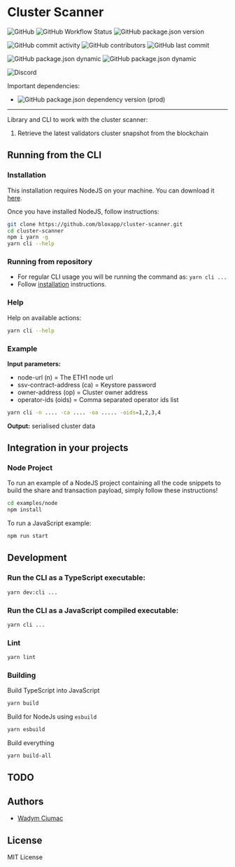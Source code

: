 # Cluster Scanner

![GitHub](https://img.shields.io/github/license/bloxapp/cluster-scanner)
![GitHub Workflow Status](https://img.shields.io/github/workflow/status/bloxapp/cluster-scanner/Lint%20and%20test)
![GitHub package.json version](https://img.shields.io/github/package-json/v/bloxapp/cluster-scanner)

![GitHub commit activity](https://img.shields.io/github/commit-activity/y/bloxapp/cluster-scanner)
![GitHub contributors](https://img.shields.io/github/contributors/bloxapp/cluster-scanner)
![GitHub last commit](https://img.shields.io/github/last-commit/bloxapp/cluster-scanner)

![GitHub package.json dynamic](https://img.shields.io/github/package-json/keywords/bloxapp/cluster-scanner)
![GitHub package.json dynamic](https://img.shields.io/github/package-json/author/bloxapp/cluster-scanner)

![Discord](https://img.shields.io/discord/723834989506068561?style=for-the-badge&label=Ask%20for%20support&logo=discord&logoColor=white)

Important dependencies:

* ![GitHub package.json dependency version (prod)](https://img.shields.io/github/package-json/dependency-version/bloxapp/cluster-scanner/web3?style=social)

---

Library and CLI to work with the cluster scanner:
1. Retrieve the latest validators cluster snapshot from the blockchain

## Running from the CLI

### Installation

This installation requires NodeJS on your machine.
You can download it [here](https://nodejs.org/en/download/).

Once you have installed NodeJS, follow instructions:

```bash
git clone https://github.com/bloxapp/cluster-scanner.git
cd cluster-scanner
npm i yarn -g
yarn cli --help
```

### Running from repository

- For regular CLI usage you will be running the command as: `yarn cli ...`
- Follow [installation](#Installation) instructions.


### Help

Help on available actions:

```bash
yarn cli --help
```

### Example

**Input parameters:**

- node-url (n) = The ETH1 node url
- ssv-contract-address (ca) = Keystore password
- owner-address (op) = Cluster owner address
- operator-ids (oids) = Comma separated operator ids list

```bash
yarn cli -n .... -ca .... -oa ..... -oids=1,2,3,4
```

**Output:**  serialised cluster data

## Integration in your projects

### Node Project

To run an example of a NodeJS project containing all the code snippets to build the share and transaction payload, simply follow these instructions!

```bash
cd examples/node
npm install
```

To run a JavaScript example:

```bash
npm run start
```

## Development

### Run the CLI as a TypeScript executable:

```bash
yarn dev:cli ...
```

### Run the CLI as a JavaScript compiled executable:

```bash
yarn cli ...
```

### Lint

```bash
yarn lint
```

### Building

Build TypeScript into JavaScript

```bash
yarn build
```

Build for NodeJs using `esbuild`

```bash
yarn esbuild
```

Build everything

```bash
yarn build-all
```

## TODO


## Authors

* [Wadym Ciumac](https://github.com/vadiminc)

## License

MIT License
